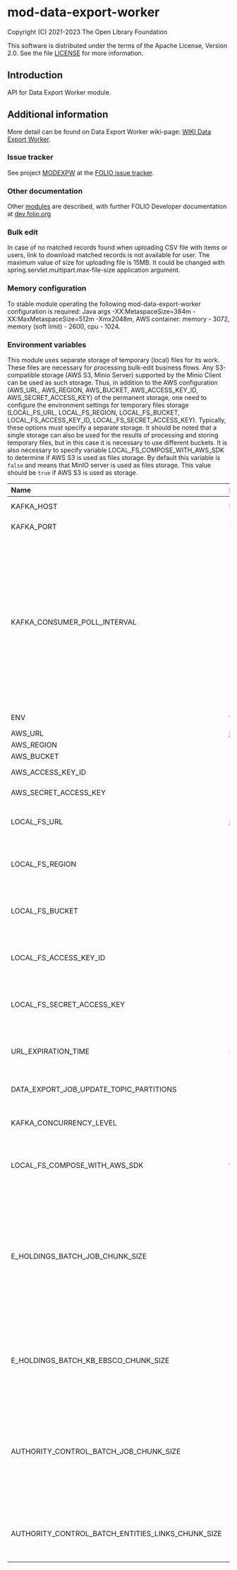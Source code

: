 # mod-data-export-worker

Copyright (C) 2021-2023 The Open Library Foundation

This software is distributed under the terms of the Apache License,
Version 2.0. See the file [LICENSE](LICENSE) for more information.

## Introduction
API for Data Export Worker module.

## Additional information
More detail can be found on Data Export Worker wiki-page: [WIKI Data Export Worker](https://wiki.folio.org/pages/viewpage.action?pageId=52134948).

### Issue tracker
See project [MODEXPW](https://issues.folio.org/browse/MODEXPW)
at the [FOLIO issue tracker](https://dev.folio.org/guidelines/issue-tracker).

### Other documentation
Other [modules](https://dev.folio.org/source-code/#server-side) are described,
with further FOLIO Developer documentation at
[dev.folio.org](https://dev.folio.org/)

### Bulk edit
In case of no matched records found when uploading CSV file with items or users, link to download matched records is not available for user.
The maximum value of size for uploading file is 15MB. It could be changed with spring.servlet.multipart.max-file-size application argument.

### Memory configuration
To stable module operating the following mod-data-export-worker configuration is required: Java args -XX:MetaspaceSize=384m -XX:MaxMetaspaceSize=512m -Xmx2048m,
AWS container: memory - 3072, memory (soft limit) - 2600, cpu - 1024.

### Environment variables
This module uses separate storage of temporary (local) files for its work. These files are necessary for processing bulk-edit business flows. 
Any S3-compatible storage (AWS S3, Minio Server) supported by the Minio Client can be used as such storage. Thus, in addition to the 
AWS configuration (AWS_URL, AWS_REGION, AWS_BUCKET, AWS_ACCESS_KEY_ID, AWS_SECRET_ACCESS_KEY) of the permanent storage, 
one need to configure the environment settings for temporary files storage (LOCAL_FS_URL, LOCAL_FS_REGION, LOCAL_FS_BUCKET, LOCAL_FS_ACCESS_KEY_ID, LOCAL_FS_SECRET_ACCESS_KEY). 
Typically, these options must specify a separate storage. It should be noted that a single storage can also be used for the results of processing and storing temporary files, 
but in this case it is necessary to use different buckets.
It is also necessary to specify variable LOCAL_FS_COMPOSE_WITH_AWS_SDK to determine if AWS S3 is used as files storage. By default this variable is `false` and means that MinIO server is used as files storage.
This value should be `true` if AWS S3 is used as storage.

| Name                                              | Default value          | Description                                                                                                                                                                                           |
|:--------------------------------------------------|:-----------------------|:------------------------------------------------------------------------------------------------------------------------------------------------------------------------------------------------------|
| KAFKA_HOST                                        | localhost              | Kafka broker hostname                                                                                                                                                                                 |
| KAFKA_PORT                                        | 9092                   | Kafka broker port                                                                                                                                                                                     |
| KAFKA_CONSUMER_POLL_INTERVAL                      | 3600000                | Max interval before next poll. If long record processing is in place and interval exceeded then consumer will be kicked out of the group and another consumer will start processing the same message. |
| ENV                                               | folio                  | Environment name                                                                                                                                                                                      |
| AWS_URL                                           | http://127.0.0.1:9000/ | AWS url                                                                                                                                                                                               |
| AWS_REGION                                        | -                      | AWS region                                                                                                                                                                                            |
| AWS_BUCKET                                        | -                      | AWS bucket                                                                                                                                                                                            |
| AWS_ACCESS_KEY_ID                                 | -                      | AWS access key                                                                                                                                                                                        |
| AWS_SECRET_ACCESS_KEY                             | -                      | AWS secret key                                                                                                                                                                                        |
| LOCAL_FS_URL                                      | http://127.0.0.1:9000/ | S3-compatible local files storage url                                                                                                                                                                 |
| LOCAL_FS_REGION                                   | -                      | S3-compatible local files storage region                                                                                                                                                              |
| LOCAL_FS_BUCKET                                   | -                      | S3-compatible local files storage bucket                                                                                                                                                              |
| LOCAL_FS_ACCESS_KEY_ID                            | -                      | S3-compatible local files storage access key                                                                                                                                                          |
| LOCAL_FS_SECRET_ACCESS_KEY                        | -                      | S3-compatible local files storage secret key                                                                                                                                                          |
| URL_EXPIRATION_TIME                               | 604800                 | Presigned url expiration time (in seconds)                                                                                                                                                            |
| DATA_EXPORT_JOB_UPDATE_TOPIC_PARTITIONS           | 50                     | Number of partitions for topic                                                                                                                                                                        |
| KAFKA_CONCURRENCY_LEVEL                           | 30                     | Concurrency level of kafka listener                                                                                                                                                                   |
| LOCAL_FS_COMPOSE_WITH_AWS_SDK                     | false                  | Specify if AWS S3 is used as local files storage                                                                                                                                                      |
| E_HOLDINGS_BATCH_JOB_CHUNK_SIZE                   | 100                    | Specify chunk size for eHoldings export job which will be used to query data from kb-ebsco, write to database, read from database and write to file                                                   |
| E_HOLDINGS_BATCH_KB_EBSCO_CHUNK_SIZE              | 100                    | Amount to retrieve per request to mod-kb-ebsco-java (100 is max acceptable value)                                                                                                                     |
| AUTHORITY_CONTROL_BATCH_JOB_CHUNK_SIZE            | 100                    | Specify chunk size for authority control export job which will be used to query data from entities-links, and write to file                                                                           |
| AUTHORITY_CONTROL_BATCH_ENTITIES_LINKS_CHUNK_SIZE | 100                    | Amount to retrieve per request to mod-entities-links                                                                                                                                                  |
